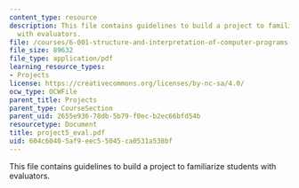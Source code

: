 ```yaml
---
content_type: resource
description: This file contains guidelines to build a project to familiarize students
  with evaluators.
file: /courses/6-001-structure-and-interpretation-of-computer-programs-spring-2005/604c60405af9eec55045ca0531a538bf_project5_eval.pdf
file_size: 89632
file_type: application/pdf
learning_resource_types:
- Projects
license: https://creativecommons.org/licenses/by-nc-sa/4.0/
ocw_type: OCWFile
parent_title: Projects
parent_type: CourseSection
parent_uid: 2655e936-78db-5b79-f0ec-b2ec66bfd54b
resourcetype: Document
title: project5_eval.pdf
uid: 604c6040-5af9-eec5-5045-ca0531a538bf
---
```

This file contains guidelines to build a project to familiarize students with evaluators.